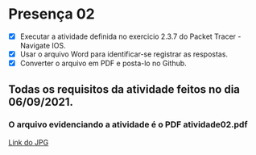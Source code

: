 # Presença 02
- [x] Executar a atividade definida no exercicio 2.3.7 do Packet Tracer -Navigate IOS.
- [x] Usar o arquivo Word para identificar-se registrar as respostas. 
- [x] Converter o arquivo em PDF e posta-lo no Github.

## Todas os requisitos da atividade feitos no dia 06/09/2021.
### O arquivo evidenciando a atividade é o PDF atividade02.pdf
[Link do JPG](https://github.com/Yuri-Santiago/yuri-santiago-p8-info-sor2/blob/main/atividades-presenca/presenca02/atividade02.pdf)
